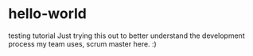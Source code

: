 # hello-world
testing tutorial
Just trying this out to better understand the development process my team uses, scrum master here. :)
